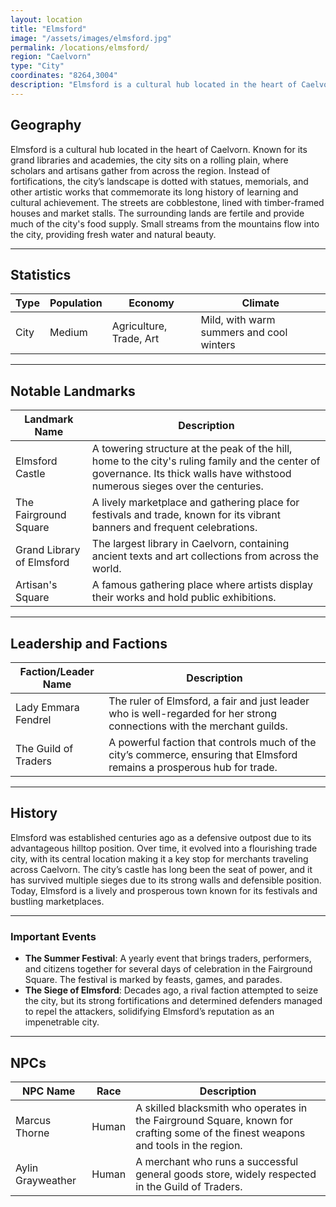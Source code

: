 ```yaml
---
layout: location
title: "Elmsford"
image: "/assets/images/elmsford.jpg"
permalink: /locations/elmsford/
region: "Caelvorn"
type: "City"
coordinates: "8264,3004"
description: "Elmsford is a cultural hub located in the heart of Caelvorn. Known for its grand libraries and academies, the city sits on a rolling plain, where scholars and artisans gather from across the region."
---
```


## Geography

Elmsford is a cultural hub located in the heart of Caelvorn. Known for its grand libraries and academies, the city sits on a rolling plain, where scholars and artisans gather from across the region. Instead of fortifications, the city’s landscape is dotted with statues, memorials, and other artistic works that commemorate its long history of learning and cultural achievement. The streets are cobblestone, lined with timber-framed houses and market stalls. The surrounding lands are fertile and provide much of the city's food supply. Small streams from the mountains flow into the city, providing fresh water and natural beauty.

---

## Statistics

| Type               | Population | Economy                     | Climate                     |
|--------------------|------------|-----------------------------|-----------------------------|
| City | Medium     | Agriculture, Trade, Art | Mild, with warm summers and cool winters |

---

## Notable Landmarks

| Landmark Name          | Description                                                                                     |
|------------------------|-------------------------------------------------------------------------------------------------|
| Elmsford Castle         | A towering structure at the peak of the hill, home to the city's ruling family and the center of governance. Its thick walls have withstood numerous sieges over the centuries. |
| The Fairground Square   | A lively marketplace and gathering place for festivals and trade, known for its vibrant banners and frequent celebrations. |
| Grand Library of Elmsford | The largest library in Caelvorn, containing ancient texts and art collections from across the world. |
| Artisan's Square | A famous gathering place where artists display their works and hold public exhibitions.

---

## Leadership and Factions

| Faction/Leader Name       | Description                                                                                     |
|---------------------------|-------------------------------------------------------------------------------------------------|
| Lady Emmara Fendrel        | The ruler of Elmsford, a fair and just leader who is well-regarded for her strong connections with the merchant guilds. |
| The Guild of Traders       | A powerful faction that controls much of the city’s commerce, ensuring that Elmsford remains a prosperous hub for trade. |

---

## History

Elmsford was established centuries ago as a defensive outpost due to its advantageous hilltop position. Over time, it evolved into a flourishing trade city, with its central location making it a key stop for merchants traveling across Caelvorn. The city’s castle has long been the seat of power, and it has survived multiple sieges due to its strong walls and defensible position. Today, Elmsford is a lively and prosperous town known for its festivals and bustling marketplaces.

---

### Important Events

- **The Summer Festival**: A yearly event that brings traders, performers, and citizens together for several days of celebration in the Fairground Square. The festival is marked by feasts, games, and parades.
- **The Siege of Elmsford**: Decades ago, a rival faction attempted to seize the city, but its strong fortifications and determined defenders managed to repel the attackers, solidifying Elmsford’s reputation as an impenetrable city.

---

## NPCs

| NPC Name                | Race     | Description                                           |
|-------------------------|----------|-------------------------------------------------------|
| Marcus Thorne            | Human    | A skilled blacksmith who operates in the Fairground Square, known for crafting some of the finest weapons and tools in the region. |
| Aylin Grayweather        | Human    | A merchant who runs a successful general goods store, widely respected in the Guild of Traders. |
